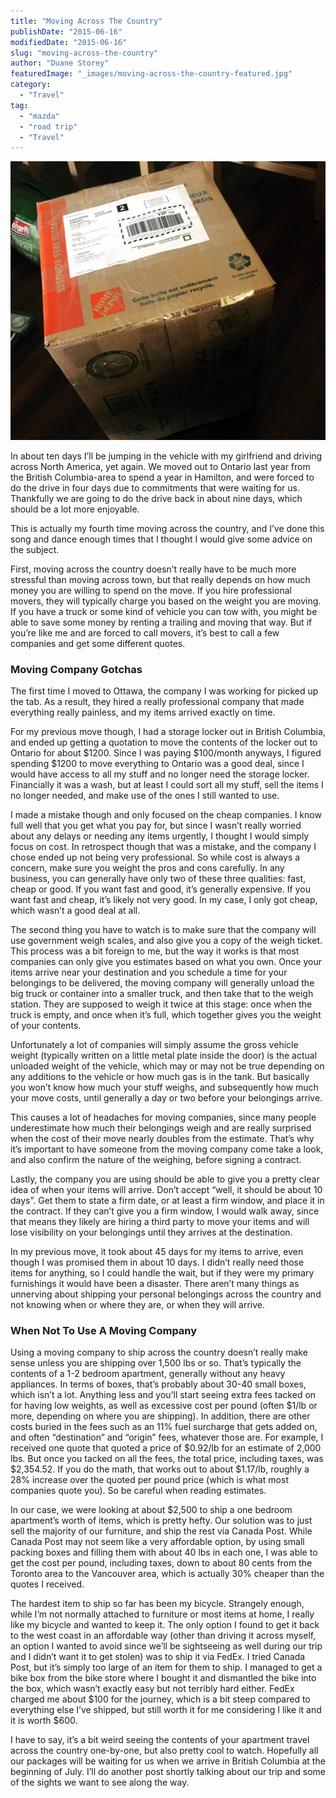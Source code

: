 ```yaml
---
title: "Moving Across The Country"
publishDate: "2015-06-16"
modifiedDate: "2015-06-16"
slug: "moving-across-the-country"
author: "Duane Storey"
featuredImage: "_images/moving-across-the-country-featured.jpg"
category:
  - "Travel"
tag:
  - "mazda"
  - "road trip"
  - "Travel"
---
```


![moving-box](_images/moving-across-the-country-1.jpg)

In about ten days I’ll be jumping in the vehicle with my girlfriend and driving across North America, yet again. We moved out to Ontario last year from the British Columbia-area to spend a year in Hamilton, and were forced to do the drive in four days due to commitments that were waiting for us. Thankfully we are going to do the drive back in about nine days, which should be a lot more enjoyable.

This is actually my fourth time moving across the country, and I’ve done this song and dance enough times that I thought I would give some advice on the subject.

First, moving across the country doesn’t really have to be much more stressful than moving across town, but that really depends on how much money you are willing to spend on the move. If you hire professional movers, they will typically charge you based on the weight you are moving. If you have a truck or some kind of vehicle you can tow with, you might be able to save some money by renting a trailing and moving that way. But if you’re like me and are forced to call movers, it’s best to call a few companies and get some different quotes.

### Moving Company Gotchas

The first time I moved to Ottawa, the company I was working for picked up the tab. As a result, they hired a really professional company that made everything really painless, and my items arrived exactly on time.

For my previous move though, I had a storage locker out in British Columbia, and ended up getting a quotation to move the contents of the locker out to Ontario for about $1200. Since I was paying $100/month anyways, I figured spending $1200 to move everything to Ontario was a good deal, since I would have access to all my stuff and no longer need the storage locker. Financially it was a wash, but at least I could sort all my stuff, sell the items I no longer needed, and make use of the ones I still wanted to use.

I made a mistake though and only focused on the cheap companies. I know full well that you get what you pay for, but since I wasn’t really worried about any delays or needing any items urgently, I thought I would simply focus on cost. In retrospect though that was a mistake, and the company I chose ended up not being very professional. So while cost is always a concern, make sure you weight the pros and cons carefully. In any business, you can generally have only two of these three qualities: fast, cheap or good. If you want fast and good, it’s generally expensive. If you want fast and cheap, it’s likely not very good. In my case, I only got cheap, which wasn’t a good deal at all.

The second thing you have to watch is to make sure that the company will use government weigh scales, and also give you a copy of the weigh ticket. This process was a bit foreign to me, but the way it works is that most companies can only give you estimates based on what you own. Once your items arrive near your destination and you schedule a time for your belongings to be delivered, the moving company will generally unload the big truck or container into a smaller truck, and then take that to the weigh station. They are supposed to weigh it twice at this stage: once when the truck is empty, and once when it’s full, which together gives you the weight of your contents.

Unfortunately a lot of companies will simply assume the gross vehicle weight (typically written on a little metal plate inside the door) is the actual unloaded weight of the vehicle, which may or may not be true depending on any additions to the vehicle or how much gas is in the tank. But basically you won’t know how much your stuff weighs, and subsequently how much your move costs, until generally a day or two before your belongings arrive.

This causes a lot of headaches for moving companies, since many people underestimate how much their belongings weigh and are really surprised when the cost of their move nearly doubles from the estimate. That’s why it’s important to have someone from the moving company come take a look, and also confirm the nature of the weighing, before signing a contract.

Lastly, the company you are using should be able to give you a pretty clear idea of when your items will arrive. Don’t accept “well, it should be about 10 days”. Get them to state a firm date, or at least a firm window, and place it in the contract. If they can’t give you a firm window, I would walk away, since that means they likely are hiring a third party to move your items and will lose visibility on your belongings until they arrives at the destination.

In my previous move, it took about 45 days for my items to arrive, even though I was promised them in about 10 days. I didn’t really need those items for anything, so I could handle the wait, but if they were my primary furnishings it would have been a disaster. There aren’t many things as unnerving about shipping your personal belongings across the country and not knowing when or where they are, or when they will arrive.

### When Not To Use A Moving Company

Using a moving company to ship across the country doesn’t really make sense unless you are shipping over 1,500 lbs or so. That’s typically the contents of a 1-2 bedroom apartment, generally without any heavy appliances. In terms of boxes, that’s probably about 30-40 small boxes, which isn’t a lot. Anything less and you’ll start seeing extra fees tacked on for having low weights, as well as excessive cost per pound (often $1/lb or more, depending on where you are shipping). In addition, there are other costs buried in the fees such as an 11% fuel surcharge that gets added on, and often “destination” and “origin” fees, whatever those are. For example, I received one quote that quoted a price of $0.92/lb for an estimate of 2,000 lbs. But once you tacked on all the fees, the total price, including taxes, was $2,354.52. If you do the math, that works out to about $1.17/lb, roughly a 28% increase over the quoted per pound price (which is what most companies quote you). So be careful when reading estimates.

In our case, we were looking at about $2,500 to ship a one bedroom apartment’s worth of items, which is pretty hefty. Our solution was to just sell the majority of our furniture, and ship the rest via Canada Post. While Canada Post may not seem like a very affordable option, by using small packing boxes and filling them with about 40 lbs in each one, I was able to get the cost per pound, including taxes, down to about 80 cents from the Toronto area to the Vancouver area, which is actually 30% cheaper than the quotes I received.

The hardest item to ship so far has been my bicycle. Strangely enough, while I’m not normally attached to furniture or most items at home, I really like my bicycle and wanted to keep it. The only option I found to get it back to the west coast in an affordable way (other than driving it across myself, an option I wanted to avoid since we’ll be sightseeing as well during our trip and I didn’t want it to get stolen) was to ship it via FedEx. I tried Canada Post, but it’s simply too large of an item for them to ship. I managed to get a bike box from the bike store where I bought it and dismantled the bike into the box, which wasn’t exactly easy but not terribly hard either. FedEx charged me about $100 for the journey, which is a bit steep compared to everything else I’ve shipped, but still worth it for me considering I like it and it is worth $600.

I have to say, it’s a bit weird seeing the contents of your apartment travel across the country one-by-one, but also pretty cool to watch. Hopefully all our packages will be waiting for us when we arrive in British Columbia at the beginning of July. I’ll do another post shortly talking about our trip and some of the sights we want to see along the way.